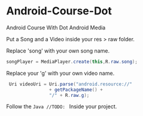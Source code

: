 # Android-Course-Dot
Android Course With Dot Android Media

Put a Song and a Video inside your res > raw folder.

Replace 'song' with your own song name.

```Java
songPlayer = MediaPlayer.create(this,R.raw.song);
```

Replace your 'g' with your own video name.

```Java
 Uri videoUri = Uri.parse("android.resource://"
                + getPackageName() +
                "/" + R.raw.g);
```

Follow the ```Java
      //TODO:
      ``` Inside your project.
